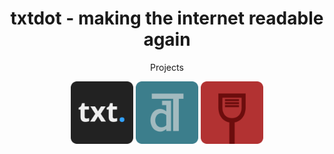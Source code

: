 <div align="center">

  # txtdot - making the internet readable again

  Projects

  <a href="https://github.com/TxtDot/txtdot"><img src="/imgs/txtdot.png" alt="txt." width="100"></a>
  <a href="https://github.com/TxtDot/dalet"><img src="/imgs/dalet.png" alt="txt." width="100"></a>
  <a href="https://github.com/TxtDot/webder"><img src="/imgs/webder.png" alt="txt." width="100"></a>

  
</div>

